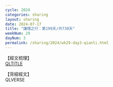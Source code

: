 ```yaml
---
cycle: 2024
categories: sharing
layout: sharing
date: 2024-07-17
title: "謙理之行：第199天/共730天"
weekNum: 29
dayNum: 3
permalink: /sharing/2024/wk29-day3-qianli.html
---
```

【經文梳理】  
[QLTITLE](QLLINK)

【背經經文】  
QLVERSE
